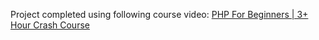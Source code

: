 Project completed using following course video: [PHP For Beginners | 3+ Hour Crash Course](https://www.youtube.com/watch?v=BUCiSSyIGGU)
